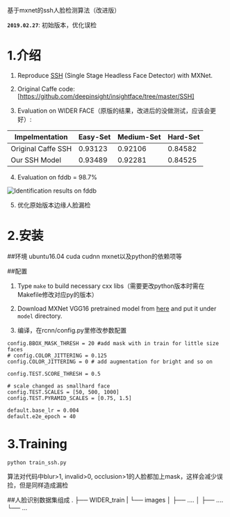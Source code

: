 基于mxnet的ssh人脸检测算法（改进版）

**`2019.02.27`**: 初始版本，优化误检


# 1.介绍
1. Reproduce [SSH](https://arxiv.org/abs/1708.03979) (Single Stage Headless Face Detector) with MXNet.

2. Original Caffe code: [https://github.com/deepinsight/insightface/tree/master/SSH]

3. Evaluation on WIDER FACE（原版的结果，改进后的没做测试，应该会更好）:

| Impelmentation     | Easy-Set | Medium-Set | Hard-Set |
| ------------------ | -------- | ---------- | -------- |
| Original Caffe SSH | 0.93123  | 0.92106    | 0.84582  |
| Our SSH Model      | 0.93489  | 0.92281    | 0.84525  |

4. Evaluation on fddb = 98.7%

![Identification results on fddb](https://github.com/bleakie/MaskRCNN/blob/master/result/1.png)

5. 优化原始版本边缘人脸漏检


# 2.安装
##环境
ubuntu16.04 cuda cudnn mxnet以及python的依赖项等

##配置
1. Type `make` to build necessary cxx libs（需要更改python版本时需在Makefile修改对应py的版本）

2. Download MXNet VGG16 pretrained model from [here](http://data.dmlc.ml/models/imagenet/vgg/vgg16-0000.params) and put it under `model` directory.

3. 编译，在rcnn/config.py里修改参数配置

```
config.BBOX_MASK_THRESH = 20 #add mask with in train for little size faces
# config.COLOR_JITTERING = 0.125
config.COLOR_JITTERING = 0 # add augmentation for bright and so on

config.TEST.SCORE_THRESH = 0.5

# scale changed as smallhard face
config.TEST.SCALES = [50, 500, 1000]
config.TEST.PYRAMID_SCALES = [0.75, 1.5]

default.base_lr = 0.004
default.e2e_epoch = 40
```

# 3.Training

```
python train_ssh.py
```
算法对代码中blur>1, invalid>0, occlusion>1的人脸都加上mask，这样会减少误捡，但是同样造成漏检

##人脸识别数据集组成
    .
    ├── WIDER_train
    |   └── images
    │       ├── .... 
    │       ├── .... 
    └── ...





